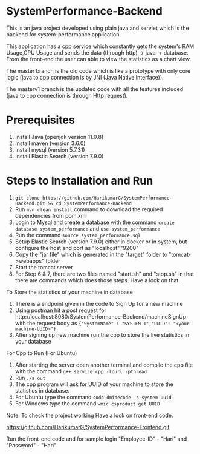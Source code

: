 # SystemPerformance-Backend

This is an java project developed using plain java and servlet which is the backend for system-performance application.

This application has a cpp service which constantly gets the system's RAM Usage,CPU Usage and sends the data (through http) -> java -> database.
From the front-end the user can able to view the statistics as a chart view.

The master branch is the old code which is like a prototype with only core logic (java to cpp connection is by JNI (Java Native Interface)).

The masterv1 branch is the updated code with all the features included (java to cpp connection is through Http request).

# Prerequisites

1. Install Java (openjdk version 11.0.8)
2. Install maven (version 3.6.0)
3. Install mysql (version 5.7.31)
4. Install Elastic Search (version 7.9.0)

# Steps to Installation and Run

1. `git clone https://github.com/HarikumarG/SystemPerformance-Backend.git && cd SystemPerformance-Backend`
2. Run `mvn clean install` command to download the required dependencies from pom.xml
3. Login to Mysql and create a database with the command `create database system_performance` and `use system_performance`
4. Run the command `source system_performance.sql`
5. Setup Elastic Search (version 7.9.0) either in docker or in system, but configure the host and port as "localhost","9200"
6. Copy the "jar file" which is generated in the "target" folder to "tomcat->webapps" folder
7. Start the tomcat server
8. For Step 6 & 7, there are two files named "start.sh" and "stop.sh" in that there are commands which does those steps. Have a look on that.

To Store the statistics of your machine in database
1. There is a endpoint given in the code to Sign Up for a new machine
2. Using postman hit a post request for http://localhost:8080/SystemPerformance-Backend/machineSignUp with the request body as `{"SystemName" : "SYSTEM-1","UUID": "<your-machine-UUID>"}`
3. After signing up new machine run the cpp to store the live statistics in your database

For Cpp to Run (For Ubuntu)
1. After starting the server open another terminal and compile the cpp file with the command `g++ service.cpp -lcurl -pthread`
2. Run `./a.out`
3. The cpp program will ask for UUID of your machine to store the statistics in database.
4. For Ubuntu type the command `sudo dmidecode -s system-uuid`
5. For Windows type the command `wmic csproduct get UUID`


Note: To check the project working
Have a look on front-end code.

https://github.com/HarikumarG/SystemPerformance-Frontend.git

Run the front-end code and for sample login
"Employee-ID" - "Hari" and 
"Password" - "Hari"
